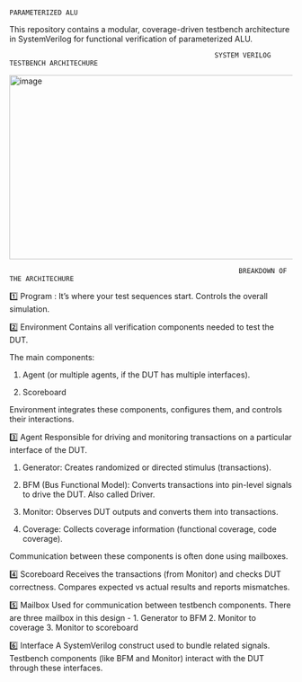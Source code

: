                                                                  PARAMETERIZED ALU 

This repository contains a modular, coverage-driven testbench architecture in SystemVerilog for functional verification of parameterized ALU.

                                                       SYSTEM VERILOG TESTBENCH ARCHITECHURE

<img width="777" height="328" alt="image" src="https://github.com/user-attachments/assets/91fe6faf-118b-42ea-ad0d-80ccde928558" />

                                                             BREAKDOWN OF THE ARCHITECHURE 

1️⃣ Program : 
      It’s where your test sequences start.
      Controls the overall simulation.

2️⃣ Environment
      Contains all verification components needed to test the DUT.

The main components:

1. Agent (or multiple agents, if the DUT has multiple interfaces).

2. Scoreboard

Environment integrates these components, configures them, and controls their interactions.

3️⃣ Agent
      Responsible for driving and monitoring transactions on a particular interface of the DUT.

1. Generator: Creates randomized or directed stimulus (transactions).

2. BFM (Bus Functional Model): Converts transactions into pin-level signals to drive the DUT. Also called Driver.

3. Monitor: Observes DUT outputs and converts them into transactions.

4. Coverage: Collects coverage information (functional coverage, code coverage).

Communication between these components is often done using mailboxes.

4️⃣ Scoreboard
        Receives the transactions (from Monitor) and checks DUT correctness.
        Compares expected vs actual results and reports mismatches.

5️⃣ Mailbox
        Used for communication between testbench components.
There are three mailbox in this design - 
       1. Generator to BFM 
       2. Monitor to coverage 
       3. Monitor to scoreboard 

6️⃣ Interface
       A SystemVerilog construct used to bundle related signals.
       Testbench components (like BFM and Monitor) interact with the DUT through these interfaces.

